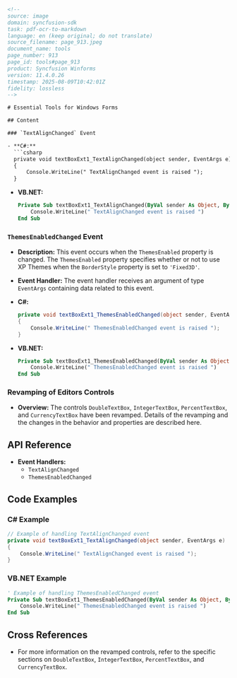 ```html
<!-- 
source: image
domain: syncfusion-sdk
task: pdf-ocr-to-markdown
language: en (keep original; do not translate)
source_filename: page_913.jpeg
document_name: tools
page_number: 913
page_id: tools#page_913
product: Syncfusion Winforms
version: 11.4.0.26
timestamp: 2025-08-09T10:42:01Z
fidelity: lossless
-->

# Essential Tools for Windows Forms

## Content

### `TextAlignChanged` Event

- **C#:**
  ```csharp
  private void textBoxExt1_TextAlignChanged(object sender, EventArgs e)
  {
      Console.WriteLine(" TextAlignChanged event is raised ");
  }
  ```

- **VB.NET:**
  ```vb
  Private Sub textBoxExt1_TextAlignChanged(ByVal sender As Object, ByVal e As EventArgs)
      Console.WriteLine(" TextAlignChanged event is raised ")
  End Sub
  ```

### `ThemesEnabledChanged` Event

- **Description:**
  This event occurs when the `ThemesEnabled` property is changed. The `ThemesEnabled` property specifies whether or not to use XP Themes when the `BorderStyle` property is set to `'Fixed3D'`.

- **Event Handler:**
  The event handler receives an argument of type `EventArgs` containing data related to this event.

- **C#:**
  ```csharp
  private void textBoxExt1_ThemesEnabledChanged(object sender, EventArgs e)
  {
      Console.WriteLine(" ThemesEnabledChanged event is raised ");
  }
  ```

- **VB.NET:**
  ```vb
  Private Sub textBoxExt1_ThemesEnabledChanged(ByVal sender As Object, ByVal e As EventArgs)
      Console.WriteLine(" ThemesEnabledChanged event is raised ")
  End Sub
  ```

### Revamping of Editors Controls

- **Overview:**
  The controls `DoubleTextBox`, `IntegerTextBox`, `PercentTextBox`, and `CurrencyTextBox` have been revamped. Details of the revamping and the changes in the behavior and properties are described here.

## API Reference

- **Event Handlers:**
  - `TextAlignChanged`
  - `ThemesEnabledChanged`

## Code Examples

### C# Example
```csharp
// Example of handling TextAlignChanged event
private void textBoxExt1_TextAlignChanged(object sender, EventArgs e)
{
    Console.WriteLine(" TextAlignChanged event is raised ");
}
```

### VB.NET Example
```vb
' Example of handling ThemesEnabledChanged event
Private Sub textBoxExt1_ThemesEnabledChanged(ByVal sender As Object, ByVal e As EventArgs)
    Console.WriteLine(" ThemesEnabledChanged event is raised ")
End Sub
```

## Cross References

- For more information on the revamped controls, refer to the specific sections on `DoubleTextBox`, `IntegerTextBox`, `PercentTextBox`, and `CurrencyTextBox`.

<!-- tags: [syncfusion, winforms, event, textalignchanged, themesenabledchanged, editors controls, revamping, textbox] keywords: [themesenabled, textalignchanged, event handler, fixed3d, doubletextbox, integertextbox, percenttextbox, currencytextbox] -->
```